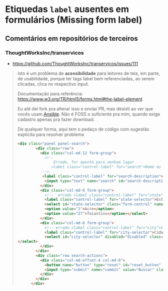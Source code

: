 # Etiquedas `label` ausentes em formulários (Missing form label)



## Comentários em repositórios de terceiros

### ThoughtWorksInc/transervicos
- https://github.com/ThoughtWorksInc/transervicos/issues/111

> Isto é um problema de **acessibilidade** para leitores de tela, em parte, de usabilidade, porque ter tags label bem referenciadas, ao serem clicadas, clica no respectivo input.
>
> Documentação para referência: https://www.w3.org/TR/html5/forms.html#the-label-element
>
> Eu até dei fork pra alterar isso e enviar PR, mas desisti ao ver que vocês usam  [Ansible](https://www.ansible.com/). Não é FOSS o suficiente pra mim, quando exige cadastro apenas pra fazer download.
>
> De qualquer forma, aqui tem o pedaço de código com sugestão explicita para resolver problema
> ```html
> <div class="panel panel-search">
>         <div class="row">
>           <div class="col-md-12 form-group">
>             <!--
>                 Errado, for aponta para nenhum lugar
>                <label class="control-label" for="search">Nome ou Descrição</label>
>            -->
>            <label class="control-label" for="search-description">Nome ou Descrição</label>
>             <input type="text" name="search" id="search-description" placeholder="Nome ou Descrição" class="form-control">
>           </div>
>           <div class="col-md-6 form-group">
>             <!--  errado <label class="control-label" for="state">Estado</label>-->
>             <label class="control-label" for="state-selector">Estado</label>
>             <select id="state-selector" class="form-control" name="state[state_id]"><option value="">Selecione um estado</option>
>             <option value="1">Acre</option>
>             <option value="27">Tocantins</option></select>
>           </div>
>           <div class="col-md-6 form-group">
>             <!-- errado <label class="control-label" for="city">Cidade</label>-->
>             <label class="control-label" for="city-selector">Cidade</label>
>             <select id="city-selector" disabled="disabled" class="form-control" name="city[city_id]"><option value="">Selecione uma cidade</option>
> </select>
>           </div>
>         </div>
>         <div class="row search-actions">
>           <div class="col-md-offset-4 col-md-8">
>             <button name="button" type="reset" id="reset_button" class="btn font1-2x btn-search">Limpar Campos</button>
>             <input type="submit" name="commit" value="Buscar" class="btn font1-2x btn-search">
>           </div>
>         </div>
>       </div>
> ```